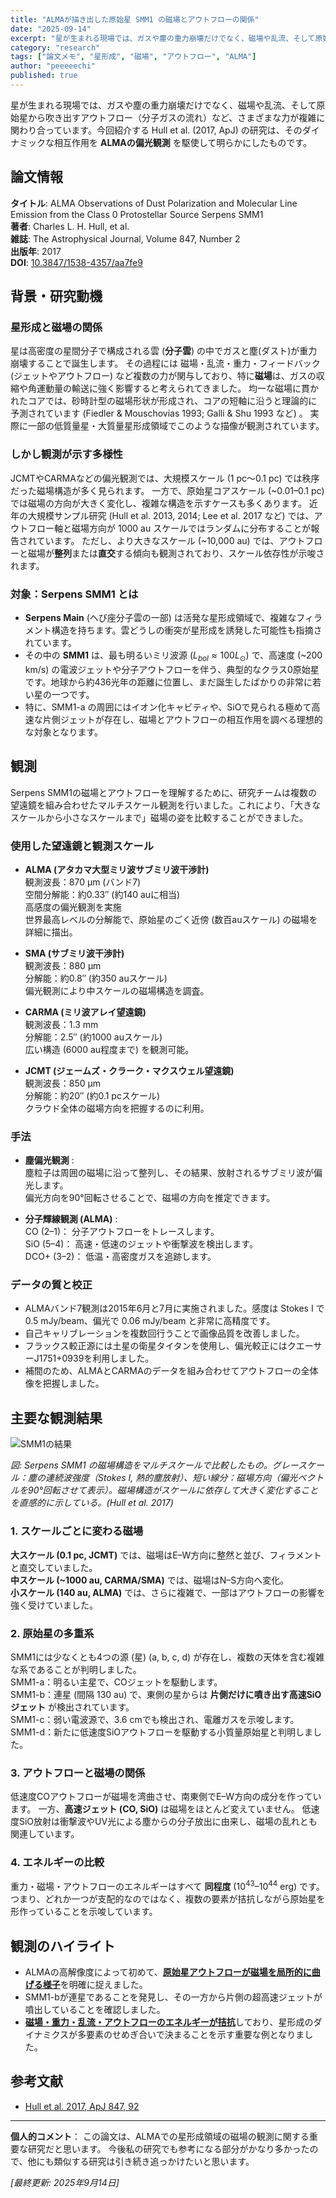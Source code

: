 ```yaml
---
title: "ALMAが描き出した原始星 SMM1 の磁場とアウトフローの関係"
date: "2025-09-14"
excerpt: "星が生まれる現場では、ガスや塵の重力崩壊だけでなく、磁場や乱流、そして原始星から吹き出すアウトフロー (分子ガスの流れ) など、さまざまな力が複雑に関わり合っています。今回紹介する Hull et al. (2017, ApJ) の研究は、そのダイナミックな相互作用を ALMAの偏光観測 を駆使して明らかにしたものです。"
category: "research"
tags: ["論文メモ", "星形成", "磁場", "アウトフロー", "ALMA"]
author: "peeeeechi"
published: true
---
```


星が生まれる現場では、ガスや塵の重力崩壊だけでなく、磁場や乱流、そして原始星から吹き出すアウトフロー（分子ガスの流れ）など、さまざまな力が複雑に関わり合っています。今回紹介する Hull et al. (2017, ApJ) の研究は、そのダイナミックな相互作用を **ALMAの偏光観測** を駆使して明らかにしたものです。

## 論文情報

**タイトル**: ALMA Observations of Dust Polarization and Molecular Line Emission from the Class 0 Protostellar Source Serpens SMM1  
**著者**: Charles L. H. Hull, et al.  
**雑誌**: The Astrophysical Journal, Volume 847, Number 2  
**出版年**: 2017  
**DOI**: [10.3847/1538-4357/aa7fe9](https://doi.org/10.3847/1538-4357/aa7fe9)

## 背景・研究動機

### 星形成と磁場の関係
星は高密度の星間分子で構成される雲 (**分子雲**) の中でガスと塵(ダスト)が重力崩壊することで誕生します。
その過程には 磁場・乱流・重力・フィードバック (ジェットやアウトフロー) など複数の力が関与しており、特に**磁場**は、ガスの収縮や角運動量の輸送に強く影響すると考えられてきました。
均一な磁場に貫かれたコアでは、砂時計型の磁場形状が形成され、コアの短軸に沿うと理論的に予測されています (Fiedler & Mouschovias 1993; Galli & Shu 1993 など) 。
実際に一部の低質量星・大質量星形成領域でこのような描像が観測されています。

### しかし観測が示す多様性
JCMTやCARMAなどの偏光観測では、大規模スケール (1 pc〜0.1 pc) では秩序だった磁場構造が多く見られます。
一方で、原始星コアスケール (~0.01–0.1 pc) では磁場の方向が大きく変化し、複雑な構造を示すケースも多くあります。
近年の大規模サンプル研究 (Hull et al. 2013, 2014; Lee et al. 2017 など) では、アウトフロー軸と磁場方向が 1000 au スケールではランダムに分布することが報告されています。
ただし、より大きなスケール (~10,000 au) では、アウトフローと磁場が**整列**または**直交**する傾向も観測されており、スケール依存性が示唆されます。

### 対象：Serpens SMM1 とは
- **Serpens Main** (へび座分子雲の一部) は活発な星形成領域で、複雑なフィラメント構造を持ちます。雲どうしの衝突が星形成を誘発した可能性も指摘されています。
- その中の **SMM1** は、最も明るいミリ波源 ($L_{bol} ≈ 100 L_\odot$) で、高速度 (~200 km/s) の電波ジェットや分子アウトフローを伴う、典型的なクラス0原始星です。地球から約436光年の距離に位置し、まだ誕生したばかりの非常に若い星の一つです。
- 特に、SMM1-a の周囲にはイオン化キャビティや、SiOで見られる極めて高速な片側ジェットが存在し、磁場とアウトフローの相互作用を調べる理想的な対象となります。

## 観測
Serpens SMM1の磁場とアウトフローを理解するために、研究チームは複数の望遠鏡を組み合わせたマルチスケール観測を行いました。これにより、「大きなスケールから小さなスケールまで」磁場の姿を比較することができました。

### 使用した望遠鏡と観測スケール
- **ALMA (アタカマ大型ミリ波サブミリ波干渉計)**   
観測波長：870 µm (バンド7)   
空間分解能：約0.33″ (約140 auに相当)   
高感度の偏光観測を実施  
世界最高レベルの分解能で、原始星のごく近傍 (数百auスケール) の磁場を詳細に描出。  

- **SMA (サブミリ波干渉計)**  
観測波長：880 µm  
分解能：約0.8″ (約350 auスケール)   
偏光観測により中スケールの磁場構造を調査。

- **CARMA (ミリ波アレイ望遠鏡)**   
観測波長：1.3 mm  
分解能：2.5″ (約1000 auスケール)   
広い構造 (6000 au程度まで) を観測可能。

- **JCMT (ジェームズ・クラーク・マクスウェル望遠鏡)**   
観測波長：850 µm  
分解能：約20″ (約0.1 pcスケール)   
クラウド全体の磁場方向を把握するのに利用。

### 手法
- **塵偏光観測** :  
塵粒子は周囲の磁場に沿って整列し、その結果、放射されるサブミリ波が偏光します。  
偏光方向を90°回転させることで、磁場の方向を推定できます。

- **分子輝線観測 (ALMA)** :  
CO (2–1)： 分子アウトフローをトレースします。  
SiO (5–4)： 高速・低速のジェットや衝撃波を検出します。  
DCO+ (3–2)： 低温・高密度ガスを追跡します。

### データの質と校正
- ALMAバンド7観測は2015年6月と7月に実施されました。感度は Stokes I で 0.5 mJy/beam、偏光で 0.06 mJy/beam と非常に高精度です。
- 自己キャリブレーションを複数回行うことで画像品質を改善しました。
- フラックス較正源には土星の衛星タイタンを使用し、偏光較正にはクエーサーJ1751+0939を利用しました。
- 補間のため、ALMAとCARMAのデータを組み合わせてアウトフローの全体像を把握しました。

## 主要な観測結果

![SMM1の結果](/images/blog/smm1-result.png)

*図: Serpens SMM1 の磁場構造をマルチスケールで比較したもの。グレースケール：塵の連続波強度（Stokes I, 熱的塵放射）、短い線分：磁場方向（偏光ベクトルを90°回転させて表示）。磁場構造がスケールに依存して大きく変化することを直感的に示している。(Hull et al. 2017)*

### 1. スケールごとに変わる磁場
**大スケール (0.1 pc, JCMT)** では、磁場はE–W方向に整然と並び、フィラメントと直交していました。  
**中スケール (~1000 au, CARMA/SMA)** では、磁場はN–S方向へ変化。  
**小スケール (140 au, ALMA)** では、さらに複雑で、一部はアウトフローの影響を強く受けていました。

### 2. 原始星の多重系
SMM1には少なくとも4つの源 (星) (a, b, c, d) が存在し、複数の天体を含む複雑な系であることが判明しました。  
SMM1-a：明るい主星で、COジェットを駆動します。  
SMM1-b：連星 (間隔 130 au) で、東側の星からは **片側だけに噴き出す高速SiOジェット** が検出されています。  
SMM1-c：弱い電波源で、3.6 cmでも検出され、電離ガスを示唆します。  
SMM1-d：新たに低速度SiOアウトフローを駆動する小質量原始星と判明しました。

### 3. アウトフローと磁場の関係
低速度COアウトフローが磁場を湾曲させ、南東側でE–W方向の成分を作っています。
一方、**高速ジェット (CO, SiO)** は磁場をほとんど変えていません。
低速度SiO放射は衝撃波やUV光による塵からの分子放出に由来し、磁場の乱れとも関連しています。

### 4. エネルギーの比較
重力・磁場・アウトフローのエネルギーはすべて **同程度** ($10^{43}–10^{44}$ erg) です。
つまり、どれか一つが支配的なのではなく、複数の要素が拮抗しながら原始星を形作っていることを示唆しています。

## 観測のハイライト
- ALMAの高解像度によって初めて、[**原始星アウトフローが磁場を局所的に曲げる様子**](https://star-t-rain.vercel.app/images/blog/smm1-result.png)を明確に捉えました。
- SMM1-bが連星であることを発見し、その一方から片側の超高速ジェットが噴出していることを確認しました。
- [**磁場・重力・乱流・アウトフローのエネルギーが拮抗**]()しており、星形成のダイナミクスが多要素のせめぎ合いで決まることを示す重要な例となりました。

## 参考文献
- [Hull et al. 2017, ApJ 847, 92](https://doi.org/10.3847/1538-4357/aa7fe9)

---

**個人的コメント**：
この論文は、ALMAでの星形成領域の磁場の観測に関する重要な研究だと思います。
今後私の研究でも参考になる部分がかなり多かったので、他にも類似する研究は引き続き追っかけたいと思います。

*[最終更新: 2025年9月14日]*